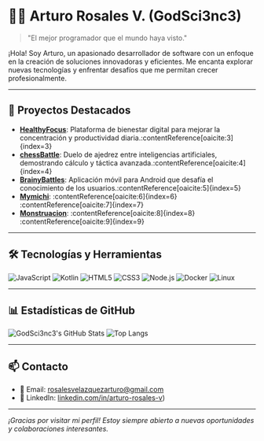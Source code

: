 # 👨‍💻 Arturo Rosales V. (GodSci3nc3)

> "El mejor programador que el mundo haya visto."

¡Hola! Soy Arturo, un apasionado desarrollador de software con un enfoque en la creación de soluciones innovadoras y eficientes. Me encanta explorar nuevas tecnologías y enfrentar desafíos que me permitan crecer profesionalmente.

---

## 🚀 Proyectos Destacados

- **[HealthyFocus](https://github.com/GodSci3nc3/HealthyFocus)**: Plataforma de bienestar digital para mejorar la concentración y productividad diaria.&#8203;:contentReference[oaicite:3]{index=3}
- **[chessBattle](https://github.com/GodSci3nc3/chessBattle)**: Duelo de ajedrez entre inteligencias artificiales, demostrando cálculo y táctica avanzada.&#8203;:contentReference[oaicite:4]{index=4}
- **[BrainyBattles](https://github.com/GodSci3nc3/BrainyBattles)**: Aplicación móvil para Android que desafía el conocimiento de los usuarios.&#8203;:contentReference[oaicite:5]{index=5}
- **[Mymichi](https://github.com/GodSci3nc3/Mymichi)**: :contentReference[oaicite:6]{index=6}&#8203;:contentReference[oaicite:7]{index=7}
- **[Monstruacion](https://github.com/GodSci3nc3/Monstruacion)**: :contentReference[oaicite:8]{index=8}&#8203;:contentReference[oaicite:9]{index=9}

---

## 🛠️ Tecnologías y Herramientas

![JavaScript](https://img.shields.io/badge/-JavaScript-F7DF1E?style=flat&logo=javascript&logoColor=black)
![Kotlin](https://img.shields.io/badge/-Kotlin-0095D5?style=flat&logo=kotlin&logoColor=white)
![HTML5](https://img.shields.io/badge/-HTML5-E34F26?style=flat&logo=html5&logoColor=white)
![CSS3](https://img.shields.io/badge/-CSS3-1572B6?style=flat&logo=css3&logoColor=white)
![Node.js](https://img.shields.io/badge/-Node.js-339933?style=flat&logo=node.js&logoColor=white)
![Docker](https://img.shields.io/badge/-Docker-2496ED?style=flat&logo=docker&logoColor=white)
![Linux](https://img.shields.io/badge/-Linux-FCC624?style=flat&logo=linux&logoColor=black)

---

## 📊 Estadísticas de GitHub

![GodSci3nc3's GitHub Stats](https://github-readme-stats.vercel.app/api?username=GodSci3nc3&show_icons=true&theme=radical)
![Top Langs](https://github-readme-stats.vercel.app/api/top-langs/?username=GodSci3nc3&layout=compact&theme=radical)

---

## 📫 Contacto

- 📧 Email: [rosalesvelazquezarturo@gmail.com](mailto:rosalesvelazquezarturo@gmail.com)
- 💼 LinkedIn: [linkedin.com/in/arturo-rosales-v](https://www.linkedin.com/in/arturo-rosales-v-b59067282/))

---

*¡Gracias por visitar mi perfil! Estoy siempre abierto a nuevas oportunidades y colaboraciones interesantes.*
